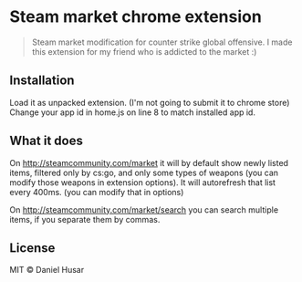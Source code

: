 # Steam market chrome extension

> Steam market modification for counter strike global offensive. I made this extension for my friend who is addicted to the market :)


## Installation

Load it as unpacked extension. (I'm not going to submit it to chrome store)
Change your app id in home.js on line 8 to match installed app id.

## What it does

On http://steamcommunity.com/market it will by default show newly listed items, filtered only by cs:go, and only some types of weapons (you can modify those weapons in extension options). It will autorefresh that list every 400ms. (you can modify that in options)

On http://steamcommunity.com/market/search you can search multiple items, if you separate them by commas.


## License

MIT © Daniel Husar

